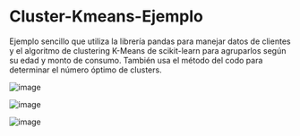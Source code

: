 # Cluster-Kmeans-Ejemplo
Ejemplo sencillo que utiliza la librería pandas para manejar datos de clientes y el algoritmo de clustering K-Means de scikit-learn para agruparlos según su edad y monto de consumo. También usa el método del codo para determinar el número óptimo de clusters.

![image](https://github.com/user-attachments/assets/313538e6-d75e-48dd-a82b-9a015a9768f6)

![image](https://github.com/user-attachments/assets/f3f9bbdc-b262-405c-8057-dfa3fba914c9)

![image](https://github.com/user-attachments/assets/01c0892e-c70f-44bb-ad75-1a859ba95c59)
